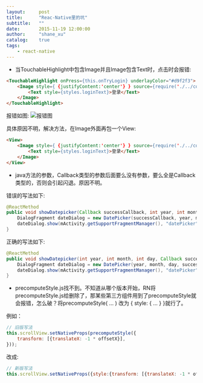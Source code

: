 ```yaml
---
layout:     post
title:      "Reac-Native里的坑"
subtitle:   ""
date:       2015-11-19 12:00:00
author:     "shane_xu"
catalog:    true
tags:
    - react-native
---
```


- 当TouchableHighlight中包含Image并且Image包含Text时，点击时会报错:

```html
<TouchableHighlight onPress={this.onTryLogin} underlayColor="#d9f2f3">
	<Image style={ {justifyContent:'center'} } source={require('./../common/imgs/btnBg.png')}>
		<Text style={styles.loginText}>登录</Text>
	</Image>
</TouchableHighlight>
```

报错如图:
![报错图](http://7u2qiz.com1.z0.glb.clouddn.com/Screenshot_2015-11-19-12-59-48.png)

具体原因不明，解决方法，在Image外面再包一个View:

```html
<View>
	<Image style={ {justifyContent:'center'} } source={require('./../common/imgs/btnBg.png')}>
		<Text style={styles.loginText}>登录</Text>
	</Image>
</View>
```

- java方法的参数，Callback类型的参数后面要么没有参数，要么全是Callback类型的，否则会引起闪退。原因不明。

错误的写法如下:

```java
@ReactMethod
public void showDatepicker(Callback successCallback, int year, int month, int day, ) {
	DialogFragment dateDialog = new DatePicker(successCallback, year, month, day, );
	dateDialog.show(mActivity.getSupportFragmentManager(), "datePicker");
}
```

正确的写法如下:

```java
@ReactMethod
public void showDatepicker(int year, int month, int day, Callback successCallback) {
	DialogFragment dateDialog = new DatePicker(year, month, day, successCallback);
	dateDialog.show(mActivity.getSupportFragmentManager(), "datePicker");
}
```

- precomputeStyle.js找不到。不知道从哪个版本开始，RN将precomputeStyle.js给删除了，那某些第三方组件用到了precomputeStyle就会报错，怎么破？将precomputeStyle( … )  改为   { style: { … } }就行了。

例如：

```js
// 旧版写法
this.scrollView.setNativeProps(precomputeStyle({
	transform: [{translateX: -1 * offsetX}],
}));
```
改成:

```js
// 新版写法
this.scrollView.setNativeProps({style:{transform: [{translateX: -1 * offsetX}]}});
```

